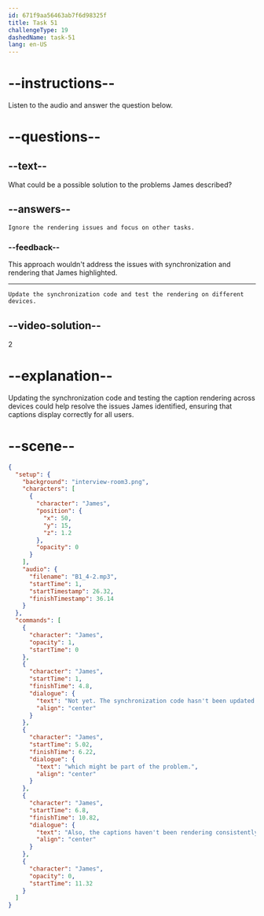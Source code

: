```yaml
---
id: 671f9aa56463ab7f6d98325f
title: Task 51
challengeType: 19
dashedName: task-51
lang: en-US
---
```


<!-- (Audio) James: Not yet. The synchronization code hasn't been updated in a while, which might be part of the problem. Also, the captions haven't been rendering consistently across different devices. -->

<!-- SPEAKING -->

# --instructions--

Listen to the audio and answer the question below.

# --questions--

## --text--

What could be a possible solution to the problems James described?

## --answers--

`Ignore the rendering issues and focus on other tasks.`

### --feedback--

This approach wouldn't address the issues with synchronization and rendering that James highlighted.

---

`Update the synchronization code and test the rendering on different devices.`

## --video-solution--

2

# --explanation--

Updating the synchronization code and testing the caption rendering across devices could help resolve the issues James identified, ensuring that captions display correctly for all users.

# --scene--

```json
{
  "setup": {
    "background": "interview-room3.png",
    "characters": [
      {
        "character": "James",
        "position": {
          "x": 50,
          "y": 15,
          "z": 1.2
        },
        "opacity": 0
      }
    ],
    "audio": {
      "filename": "B1_4-2.mp3",
      "startTime": 1,
      "startTimestamp": 26.32,
      "finishTimestamp": 36.14
    }
  },
  "commands": [
    {
      "character": "James",
      "opacity": 1,
      "startTime": 0
    },
    {
      "character": "James",
      "startTime": 1,
      "finishTime": 4.8,
      "dialogue": {
        "text": "Not yet. The synchronization code hasn't been updated in a while,",
        "align": "center"
      }
    },
    {
      "character": "James",
      "startTime": 5.02,
      "finishTime": 6.22,
      "dialogue": {
        "text": "which might be part of the problem.",
        "align": "center"
      }
    },
    {
      "character": "James",
      "startTime": 6.8,
      "finishTime": 10.82,
      "dialogue": {
        "text": "Also, the captions haven't been rendering consistently across different devices.",
        "align": "center"
      }
    },
    {
      "character": "James",
      "opacity": 0,
      "startTime": 11.32
    }
  ]
}
```

